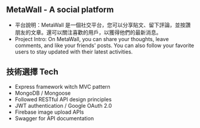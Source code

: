 ## MetaWall - A social platform
- 平台說明：MetaWall 是一個社交平台，您可以分享貼文、留下評論，並按讚朋友的文章。還可以關注喜歡的用戶，以獲得他們的最新消息。
- Project Intro: On MetaWall, you can share your thoughts, leave comments, and like your friends' posts. You can also follow your favorite users to stay updated with their latest activities.

## 技術選擇 Tech
- Express framework witch MVC pattern
- MongoDB / Mongoose
- Followed RESTful API design principles
- JWT authentication / Google OAuth 2.0
- Firebase image upload APIs
- Swagger for API documentation 
